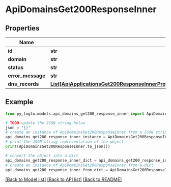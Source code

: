 # ApiDomainsGet200ResponseInner


## Properties

Name | Type | Description | Notes
------------ | ------------- | ------------- | -------------
**id** | **str** |  | 
**domain** | **str** |  | 
**status** | **str** |  | 
**error_message** | **str** |  | 
**dns_records** | [**List[ApiApplicationsGet200ResponseInnerProtectedAppMetadataCustomDomainsInnerDnsRecordsInner]**](ApiApplicationsGet200ResponseInnerProtectedAppMetadataCustomDomainsInnerDnsRecordsInner.md) |  | 

## Example

```python
from py_logto.models.api_domains_get200_response_inner import ApiDomainsGet200ResponseInner

# TODO update the JSON string below
json = "{}"
# create an instance of ApiDomainsGet200ResponseInner from a JSON string
api_domains_get200_response_inner_instance = ApiDomainsGet200ResponseInner.from_json(json)
# print the JSON string representation of the object
print(ApiDomainsGet200ResponseInner.to_json())

# convert the object into a dict
api_domains_get200_response_inner_dict = api_domains_get200_response_inner_instance.to_dict()
# create an instance of ApiDomainsGet200ResponseInner from a dict
api_domains_get200_response_inner_from_dict = ApiDomainsGet200ResponseInner.from_dict(api_domains_get200_response_inner_dict)
```
[[Back to Model list]](../README.md#documentation-for-models) [[Back to API list]](../README.md#documentation-for-api-endpoints) [[Back to README]](../README.md)


